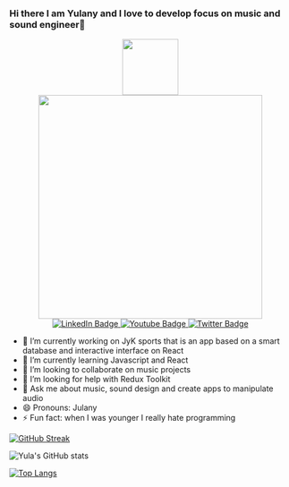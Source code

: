 ### Hi there I am Yulany and I love to develop focus on music and sound engineer👋  
<div id="header" align="center"> <img src="https://media.giphy.com/media/ZgPRqAT6qdUCk13ZCC/giphy.gif" width="100"/>
</div>

<div id="header" align="center">
  <img src="https://media.giphy.com/media/6wRqlPkcF8XtFqmLMm/giphy.gif" width="400"/>
  <div id="badges">
  <a href="https://www.linkedin.com/in/yulany-andrea-mun%C3%A9var-romero-87582a22b/">
    <img src="https://img.shields.io/badge/LinkedIn-blue?style=for-the-badge&logo=linkedin&logoColor=white" alt="LinkedIn Badge"/>
  </a>
  <a href="https://www.youtube.com/channel/UCeTVV9jqizLmYUGNNct1N5Q">
    <img src="https://img.shields.io/badge/YouTube-red?style=for-the-badge&logo=youtube&logoColor=white" alt="Youtube Badge"/>
  </a>
  <a href="https://www.instagram.com/eunoia_sound/?hl=es-la">
    <img src="https://img.shields.io/badge/Instagram-pink?style=for-the-badge&logo=instagram&logoColor=white" alt="Twitter Badge"/>
  </a>
</div>
</div>

- 🔭 I’m currently working on JyK sports that is an app based on a smart database and interactive interface on React
- 🌱 I’m currently learning Javascript and React 
- 👯 I’m looking to collaborate on music projects 
- 🤔 I’m looking for help with Redux Toolkit
- 💬 Ask me about music, sound design and create apps to manipulate audio 
- 😄 Pronouns: Julany
- ⚡ Fun fact: when I was younger I really hate programming 

[![GitHub Streak](http://github-readme-streak-stats.herokuapp.com?user=Yulanyandrea&theme=dracula)](https://git.io/streak-stats)

![Yula's GitHub stats](https://github-readme-stats.vercel.app/api?username=yulanyandrea&show_icons=true&theme=radical)

[![Top Langs](https://github-readme-stats.vercel.app/api/top-langs/?username=Yulanyandrea&layout=compact&theme=vision-friendly-dark)](https://github.com/anuraghazra/github-readme-stats)






<!--
**Yulanyandrea/Yulanyandrea** is a ✨ _special_ ✨ repository because its `README.md` (this file) appears on your GitHub profile.

Here are some ideas to get you started:


-->

